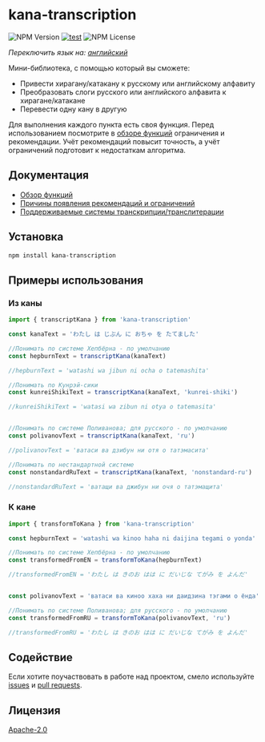 # kana-transcription

![NPM Version](https://img.shields.io/npm/v/kana-transcription) [![test](https://github.com/18degrees/kana-transcription/actions/workflows/tests.yml/badge.svg?event=push)](https://github.com/18degrees/kana-transcription/actions/workflows/tests.yml) ![NPM License](https://img.shields.io/npm/l/kana-transcription)

_Переключить язык на: [английский](readme.md)_

Мини-библиотека, с помощью который вы сможете:
- Привести хирагану/катакану к русскому или английскому алфавиту
- Преобразовать слоги русского или английского алфавита к хирагане/катакане
- Перевести одну кану в другую

Для выполнения каждого пункта есть своя функция. Перед использованием посмотрите в [обзоре функций](docs/ru/functions.md) ограничения и рекомендации. Учёт рекомендаций повысит точность, а учёт ограничений подготовит к недостаткам алгоритма.

## Документация

- [Обзор функций](docs/ru/functions.md)
- [Причины появления рекомендаций и ограничений](docs/ru/explanation.md)
- [Поддерживаемые системы транскрипции/транслитерации](docs/ru/systems.md)

## Установка

```bash
npm install kana-transcription
```

## Примеры использования

### Из каны

```javascript
import { transcriptKana } from 'kana-transcription'

const kanaText = 'わたし は じぶん に おちゃ を たてました'

//Понимать по системе Хепбёрна - по умолчанию
const hepburnText = transcriptKana(kanaText)

//hepburnText = 'watashi wa jibun ni ocha o tatemashita'

//Понимать по Кунрэй-сики
const kunreiShikiText = transcriptKana(kanaText, 'kunrei-shiki')

//kunreiShikiText = 'watasi wa zibun ni otya o tatemasita'


//Понимать по системе Поливанова; для русского - по умолчанию
const polivanovText = transcriptKana(kanaText, 'ru')

//polivanovText = 'ватаси ва дзибун ни отя о татэмасита'

//Понимать по нестандартной системе
const nonstandardRuText = transcriptKana(kanaText, 'nonstandard-ru')

//nonstandardRuText = 'ватащи ва джибун ни очя о татэмащита'
```

### К кане

```javascript
import { transformToKana } from 'kana-transcription'

const hepburnText = 'watashi wa kinoo haha ni daijina tegami o yonda'

//Понимать по системе Хепбёрна - по умолчанию
const transformedFromEN = transformToKana(hepburnText)

//transformedFromEN = 'わたし は きのお はは に だいじな てがみ を よんだ'


const polivanovText = 'ватаси ва киноо хаха ни даидзина тэгами о ёнда'

//Понимать по системе Поливанова; для русского - по умолчанию
const transformedFromRU = transformToKana(polivanovText, 'ru')

//transformedFromRU = 'わたし は きのお はは に だいじな てがみ を よんだ'
```

## Содействие

Если хотите поучаствовать в работе над проектом, смело используйте [issues](https://github.com/18degrees/kana-transcription/issues) и [pull requests](https://github.com/18degrees/kana-transcription/pulls).

## Лицензия

[Apache-2.0](LICENSE)
